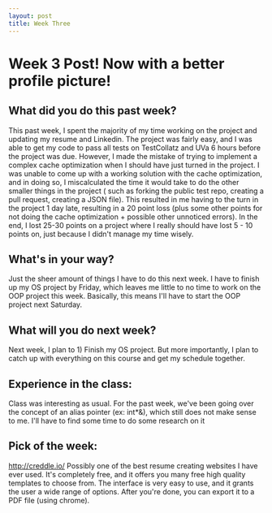 ```yaml
---
layout: post
title: Week Three
---
```


<h1> Week 3 Post! Now with a better profile picture! </h1>

<h2>What did you do this past week? </h2>

This past week, I spent the majority of my time working on the project and updating my resume and Linkedin. The project was fairly easy, and I was able to get my code to pass all tests on TestCollatz and UVa 6 hours before the project was due. However, I made the mistake of trying to implement a complex cache optimization when I should have just turned in the project. I was unable to come up with a working solution with the cache optimization, and in doing so, I miscalculated the time it would take to do the other smaller things in the project ( such as forking the public test repo, creating a pull request, creating a JSON file). This resulted in me having to the turn in the project 1 day late, resulting in a 20 point loss (plus some other points for not doing the cache optimization + possible other unnoticed errors). In the end, I lost 25-30 points on a project where I really should have lost 5 - 10 points on, just because I didn't manage my time wisely.

<h2>What's in your way?</h2>
Just the sheer amount of things I have to do this next week. I have to finish up my OS project by Friday, which leaves me little to no time to work on the OOP project this week. Basically, this means I'll have to start the OOP project next Saturday.

<h2>What will you do next week?</h2>
Next week, I plan to 1) Finish my OS project. But more importantly, I plan to catch up with everything on this course and get my schedule together.   

<h2>Experience in the class:</h2>
Class was interesting as usual. For the past week, we've been going over the concept of an alias pointer (ex: int*&), which still does not make sense to me. I'll have to find some time to do some research on it

<h2>Pick of the week:</h2>
<a href = "http://creddle.io/">http://creddle.io/</a>
Possibly one of the best resume creating websites I have ever used. It's completely free, and it offers you many free high quality templates to choose from. The interface is very easy to use, and it grants the user a wide range of options. After you're done, you can export it to a PDF file (using chrome).
